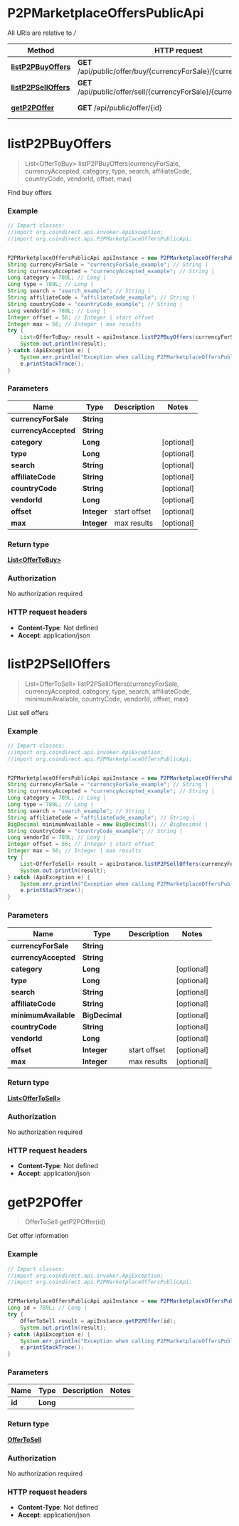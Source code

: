 # P2PMarketplaceOffersPublicApi

All URIs are relative to */*

Method | HTTP request | Description
------------- | ------------- | -------------
[**listP2PBuyOffers**](P2PMarketplaceOffersPublicApi.md#listP2PBuyOffers) | **GET** /api/public/offer/buy/{currencyForSale}/{currencyAccepted} | Find buy offers
[**listP2PSellOffers**](P2PMarketplaceOffersPublicApi.md#listP2PSellOffers) | **GET** /api/public/offer/sell/{currencyForSale}/{currencyAccepted} | List sell offers
[**getP2POffer**](P2PMarketplaceOffersPublicApi.md#getP2POffer) | **GET** /api/public/offer/{id} | Get offer information

<a name="listP2PBuyOffers"></a>
# **listP2PBuyOffers**
> List&lt;OfferToBuy&gt; listP2PBuyOffers(currencyForSale, currencyAccepted, category, type, search, affiliateCode, countryCode, vendorId, offset, max)

Find buy offers

### Example
```java
// Import classes:
//import org.coindirect.api.invoker.ApiException;
//import org.coindirect.api.P2PMarketplaceOffersPublicApi;


P2PMarketplaceOffersPublicApi apiInstance = new P2PMarketplaceOffersPublicApi();
String currencyForSale = "currencyForSale_example"; // String | 
String currencyAccepted = "currencyAccepted_example"; // String | 
Long category = 789L; // Long | 
Long type = 789L; // Long | 
String search = "search_example"; // String | 
String affiliateCode = "affiliateCode_example"; // String | 
String countryCode = "countryCode_example"; // String | 
Long vendorId = 789L; // Long | 
Integer offset = 56; // Integer | start offset
Integer max = 56; // Integer | max results
try {
    List<OfferToBuy> result = apiInstance.listP2PBuyOffers(currencyForSale, currencyAccepted, category, type, search, affiliateCode, countryCode, vendorId, offset, max);
    System.out.println(result);
} catch (ApiException e) {
    System.err.println("Exception when calling P2PMarketplaceOffersPublicApi#listP2PBuyOffers");
    e.printStackTrace();
}
```

### Parameters

Name | Type | Description  | Notes
------------- | ------------- | ------------- | -------------
 **currencyForSale** | **String**|  |
 **currencyAccepted** | **String**|  |
 **category** | **Long**|  | [optional]
 **type** | **Long**|  | [optional]
 **search** | **String**|  | [optional]
 **affiliateCode** | **String**|  | [optional]
 **countryCode** | **String**|  | [optional]
 **vendorId** | **Long**|  | [optional]
 **offset** | **Integer**| start offset | [optional]
 **max** | **Integer**| max results | [optional]

### Return type

[**List&lt;OfferToBuy&gt;**](OfferToBuy.md)

### Authorization

No authorization required

### HTTP request headers

 - **Content-Type**: Not defined
 - **Accept**: application/json

<a name="listP2PSellOffers"></a>
# **listP2PSellOffers**
> List&lt;OfferToSell&gt; listP2PSellOffers(currencyForSale, currencyAccepted, category, type, search, affiliateCode, minimumAvailable, countryCode, vendorId, offset, max)

List sell offers

### Example
```java
// Import classes:
//import org.coindirect.api.invoker.ApiException;
//import org.coindirect.api.P2PMarketplaceOffersPublicApi;


P2PMarketplaceOffersPublicApi apiInstance = new P2PMarketplaceOffersPublicApi();
String currencyForSale = "currencyForSale_example"; // String | 
String currencyAccepted = "currencyAccepted_example"; // String | 
Long category = 789L; // Long | 
Long type = 789L; // Long | 
String search = "search_example"; // String | 
String affiliateCode = "affiliateCode_example"; // String | 
BigDecimal minimumAvailable = new BigDecimal(); // BigDecimal | 
String countryCode = "countryCode_example"; // String | 
Long vendorId = 789L; // Long | 
Integer offset = 56; // Integer | start offset
Integer max = 56; // Integer | max results
try {
    List<OfferToSell> result = apiInstance.listP2PSellOffers(currencyForSale, currencyAccepted, category, type, search, affiliateCode, minimumAvailable, countryCode, vendorId, offset, max);
    System.out.println(result);
} catch (ApiException e) {
    System.err.println("Exception when calling P2PMarketplaceOffersPublicApi#listP2PSellOffers");
    e.printStackTrace();
}
```

### Parameters

Name | Type | Description  | Notes
------------- | ------------- | ------------- | -------------
 **currencyForSale** | **String**|  |
 **currencyAccepted** | **String**|  |
 **category** | **Long**|  | [optional]
 **type** | **Long**|  | [optional]
 **search** | **String**|  | [optional]
 **affiliateCode** | **String**|  | [optional]
 **minimumAvailable** | **BigDecimal**|  | [optional]
 **countryCode** | **String**|  | [optional]
 **vendorId** | **Long**|  | [optional]
 **offset** | **Integer**| start offset | [optional]
 **max** | **Integer**| max results | [optional]

### Return type

[**List&lt;OfferToSell&gt;**](OfferToSell.md)

### Authorization

No authorization required

### HTTP request headers

 - **Content-Type**: Not defined
 - **Accept**: application/json

<a name="getP2POffer"></a>
# **getP2POffer**
> OfferToSell getP2POffer(id)

Get offer information

### Example
```java
// Import classes:
//import org.coindirect.api.invoker.ApiException;
//import org.coindirect.api.P2PMarketplaceOffersPublicApi;


P2PMarketplaceOffersPublicApi apiInstance = new P2PMarketplaceOffersPublicApi();
Long id = 789L; // Long | 
try {
    OfferToSell result = apiInstance.getP2POffer(id);
    System.out.println(result);
} catch (ApiException e) {
    System.err.println("Exception when calling P2PMarketplaceOffersPublicApi#getP2POffer");
    e.printStackTrace();
}
```

### Parameters

Name | Type | Description  | Notes
------------- | ------------- | ------------- | -------------
 **id** | **Long**|  |

### Return type

[**OfferToSell**](OfferToSell.md)

### Authorization

No authorization required

### HTTP request headers

 - **Content-Type**: Not defined
 - **Accept**: application/json

